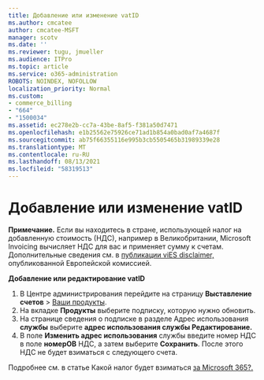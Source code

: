 ```yaml
---
title: Добавление или изменение vatID
ms.author: cmcatee
author: cmcatee-MSFT
manager: scotv
ms.date: ''
ms.reviewer: tugu, jmueller
ms.audience: ITPro
ms.topic: article
ms.service: o365-administration
ROBOTS: NOINDEX, NOFOLLOW
localization_priority: Normal
ms.custom:
- commerce_billing
- "664"
- "1500034"
ms.assetid: ec278e2b-cc7a-43be-8af5-f381a50d7471
ms.openlocfilehash: e1b25562e75926ce71ad1b854a0bad0af7a4687f
ms.sourcegitcommit: ab75f66355116e995b3cb5505465b31989339e28
ms.translationtype: MT
ms.contentlocale: ru-RU
ms.lasthandoff: 08/13/2021
ms.locfileid: "58319513"
---
```

# <a name="how-to-add-or-edit-a-vatid"></a>Добавление или изменение vatID

**Примечание.** Если вы находитесь в стране, использующей налог на добавленную стоимость (НДС), например в Великобритании, Microsoft Invoicing вычисляет НДС для вас и применяет сумму к счетам. Дополнительные сведения см. в [публикации viES disclaimer,](https://go.microsoft.com/fwlink/p/?LinkID=841741) опубликованной Европейской комиссией.

**Добавление или редактирование vatID**

1. В Центре администрирования перейдите на страницу **Выставление счетов** \> [Ваши продукты](https://go.microsoft.com/fwlink/p/?linkid=842054).
2. На вкладке **Продукты** выберите подписку, которую нужно обновить.
3. На странице сведения о подписке в разделе Адрес использования **службы** выберите **адрес использования службы Редактирование.**
4. В поле **Изменить адрес использования** службы введите номер НДС в поле **номерОВ** НДС, а затем выберите **Сохранить**. После этого НДС не будет взиматься с следующего счета.

Подробнее см. в статье Какой налог будет взиматься [за Microsoft 365?.](https://docs.microsoft.com/microsoft-365/commerce/billing-and-payments/tax-information#what-tax-will-i-be-charged)